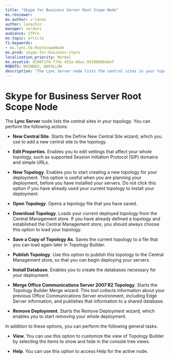 ```yaml
---
title: "Skype for Business Server Root Scope Node"
ms.reviewer: 
ms.author: v-lanac
author: lanachin
manager: serdars
audience: ITPro
ms.topic: article
f1.keywords:
- ms.lync.tb.RootScopeNode
ms.prod: skype-for-business-itpro
localization_priority: Normal
ms.assetid: d190f1f0-7741-432a-84ac-9530bb00abef
ROBOTS: NOINDEX, NOFOLLOW
description: "The Lync Server node lists the central sites in your topology. You can perform the following actions:"
---
```


# Skype for Business Server Root Scope Node
 
The **Lync Server** node lists the central sites in your topology. You can perform the following actions:
  
- **New Central Site**. Starts the Define New Central Site wizard, which you use to add a new central site to the topology.
    
- **Edit Properties**. Enables you to edit settings that affect your whole topology, such as supported Session Initiation Protocol (SIP) domains and simple URLs.
    
- **New Topology**. Enables you to start creating a new topology for your deployment. This option is useful when you are planning your deployment, before you have installed your servers. Do not click this option if you have already used your current topology to install your deployment.
    
- **Open Topology**. Opens a topology file that you have saved.
    
- **Download Topology**. Loads your current deployed topology from the Central Management store. If you have already defined a topology and established the Central Management store, you should always choose this option to load your topology.
    
- **Save a Copy of Topology As**. Saves the current topology to a file that you can load again later in Topology Builder.
    
- **Publish Topology**. Use this option to publish this topology to the Central Management store, so that you can begin deploying your servers.
    
- **Install Database**. Enables you to create the databases necessary for your deployment.
    
- **Merge Office Communications Server 2007 R2 Topology**. Starts the Topology Builder Merge wizard. This tool collects information about your previous Office Communications Server environment, including Edge Server information, and publishes that information to a shared database. 
    
- **Remove Deployment**. Starts the Remove Deployment wizard, which enables you to start removing your whole deployment.
    
In addition to these options, you can perform the following general tasks:
  
- **View**. You can use this option to customize the view of Topology Builder by selecting the items to show and hide in the console tree views.
    
- **Help**. You can use this option to access Help for the active node.
    

